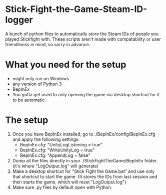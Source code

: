 # Stick-Fight-the-Game-Steam-ID-logger
A bunch of python files to automatically store the Steam IDs of people you played Stickfight with.
These scripts aren't made with compatability or user friendliness in mind, so sorry in advance.

# What you need for the setup
-  might only run on Windows
-  any version of Python 3
-  BepInEx
-  You gotta get used to only opening the game via desktop shortcut for it to be automatic.

# The setup
1. Once you have BepInEx installed, go to ./BepInEx/config/BepInEx.cfg and apply the following settings:
    -  BepInEx.cfg: "UnityLogListening = true"
    -  BepInEx.cfg: "WriteUnityLog = true"
    -  BepInEx.cfg: "AppendLog = false"
3. Dump all the files directly in your ./StickFightTheGame/BepInEx folder. (it's where "LogOutput.log" will generate)
4. Make a desktop shortcut for "Stick Fight the Game.bat" and use only that shortcut to start the game. (It stores the IDs from last session and then starts the game, which will reset "LogOutput.log")
5. Make sure .py files by default open with Python.
